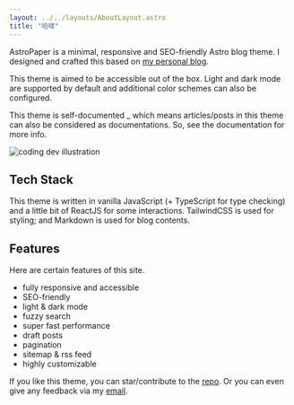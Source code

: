 ```yaml
---
layout: ../../layouts/AboutLayout.astro
title: "哈喽"
---
```


AstroPaper is a minimal, responsive and SEO-friendly Astro blog theme. I designed and crafted this based on [my personal blog](https://satnaing.dev/blog).

This theme is aimed to be accessible out of the box. Light and dark mode are supported by
default and additional color schemes can also be configured.

This theme is self-documented \_ which means articles/posts in this theme can also be considered as documentations. So, see the documentation for more info.

<div>
  <img src="/assets/dev.svg" class="sm:w-1/2 mx-auto" alt="coding dev illustration">
</div>

## Tech Stack

This theme is written in vanilla JavaScript (+ TypeScript for type checking) and a little bit of ReactJS for some interactions. TailwindCSS is used for styling; and Markdown is used for blog contents.

## Features

Here are certain features of this site.

- fully responsive and accessible
- SEO-friendly
- light & dark mode
- fuzzy search
- super fast performance
- draft posts
- pagination
- sitemap & rss feed
- highly customizable

If you like this theme, you can star/contribute to the [repo](https://github.com/satnaing/astro-paper).
Or you can even give any feedback via my [email](mailto:contact@satnaing.dev).

